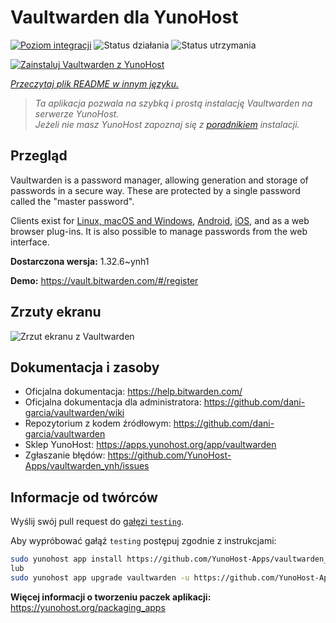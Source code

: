 <!--
To README zostało automatycznie wygenerowane przez <https://github.com/YunoHost/apps/tree/master/tools/readme_generator>
Nie powinno być ono edytowane ręcznie.
-->

# Vaultwarden dla YunoHost

[![Poziom integracji](https://apps.yunohost.org/badge/integration/vaultwarden)](https://ci-apps.yunohost.org/ci/apps/vaultwarden/)
![Status działania](https://apps.yunohost.org/badge/state/vaultwarden)
![Status utrzymania](https://apps.yunohost.org/badge/maintained/vaultwarden)

[![Zainstaluj Vaultwarden z YunoHost](https://install-app.yunohost.org/install-with-yunohost.svg)](https://install-app.yunohost.org/?app=vaultwarden)

*[Przeczytaj plik README w innym języku.](./ALL_README.md)*

> *Ta aplikacja pozwala na szybką i prostą instalację Vaultwarden na serwerze YunoHost.*  
> *Jeżeli nie masz YunoHost zapoznaj się z [poradnikiem](https://yunohost.org/install) instalacji.*

## Przegląd

Vaultwarden is a password manager, allowing generation and storage of passwords in a secure way. These are protected by a single password called the "master password".

Clients exist for [Linux, macOS and Windows](https://bitwarden.com/#download), [Android](https://play.google.com/store/apps/details?id=com.x8bit.bitwarden), [iOS](https://itunes.apple.com/app/bitwarden-free-password-manager/id1137397744?mt=8), and as a web browser plug-ins. It is also possible to manage passwords from the web interface.


**Dostarczona wersja:** 1.32.6~ynh1

**Demo:** <https://vault.bitwarden.com/#/register>

## Zrzuty ekranu

![Zrzut ekranu z Vaultwarden](./doc/screenshots/screenshot1.png)

## Dokumentacja i zasoby

- Oficjalna dokumentacja: <https://help.bitwarden.com/>
- Oficjalna dokumentacja dla administratora: <https://github.com/dani-garcia/vaultwarden/wiki>
- Repozytorium z kodem źródłowym: <https://github.com/dani-garcia/vaultwarden>
- Sklep YunoHost: <https://apps.yunohost.org/app/vaultwarden>
- Zgłaszanie błędów: <https://github.com/YunoHost-Apps/vaultwarden_ynh/issues>

## Informacje od twórców

Wyślij swój pull request do [gałęzi `testing`](https://github.com/YunoHost-Apps/vaultwarden_ynh/tree/testing).

Aby wypróbować gałąź `testing` postępuj zgodnie z instrukcjami:

```bash
sudo yunohost app install https://github.com/YunoHost-Apps/vaultwarden_ynh/tree/testing --debug
lub
sudo yunohost app upgrade vaultwarden -u https://github.com/YunoHost-Apps/vaultwarden_ynh/tree/testing --debug
```

**Więcej informacji o tworzeniu paczek aplikacji:** <https://yunohost.org/packaging_apps>
